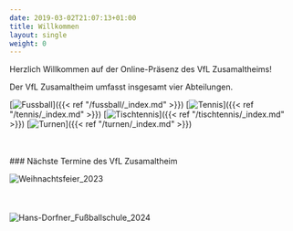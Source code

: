 ```yaml
---
date: 2019-03-02T21:07:13+01:00
title: Willkommen
layout: single
weight: 0
---
```


Herzlich Willkommen auf der Online-Präsenz des VfL Zusamaltheims!

Der VfL Zusamaltheim umfasst insgesamt vier Abteilungen.

[![Fussball](/images/icons/football.jpg)]({{< ref "/fussball/_index.md" >}})
[![Tennis](/images/icons/tennis.jpg)]({{< ref "/tennis/_index.md" >}})
[![Tischtennis](/images/icons/tabletennis.jpg)]({{< ref "/tischtennis/_index.md" >}})
[![Turnen](/images/icons/athletics.jpg)]({{< ref "/turnen/_index.md" >}})

<br>
<br>
### Nächste Termine des VfL Zusamaltheim

![Weihnachtsfeier_2023](/images/Weihnachtsfeier_2023.jpg)
<br>
<br>
<br>
<br>
![Hans-Dorfner_Fußballschule_2024](/images/fussballschule/fussballschule_24.jpeg)

